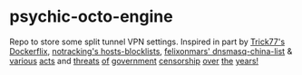 # psychic-octo-engine
Repo to store some split tunnel VPN settings.
Inspired in part by [Trick77's Dockerflix](https://github.com/trick77/dockerflix), [notracking's hosts-blocklists](https://github.com/notracking/hosts-blocklists), [felixonmars' dnsmasq-china-list](https://github.com/felixonmars/dnsmasq-china-list) & [various](https://www.pcworld.com/article/2110941/report-turkey-cuts-off-a-key-twitter-workaround-by-blocking-google-dns.html) [acts](https://twitter.com/utku/status/446956710502993920) and [threats](https://www.eff.org/deeplinks/2020/08/tiktok-ban-seed-genuine-security-concern-wrapped-thick-layer-censorship) [of](https://www.wired.co.uk/article/telegram-in-russia-blocked-web-app-ban-facebook-twitter-google) [government](https://ooni.org/post/2020-belarus-internet-outages-website-censorship/) [censorship](https://ooni.org/post/indonesia-internet-censorship/#key-findings) [over](https://ooni.org/post/iran-internet-censorship/) [the](https://ooni.org/post/how-pakistan-blocked-social-media/) [years!](https://ooni.org/post/south-sudan-censorship/)